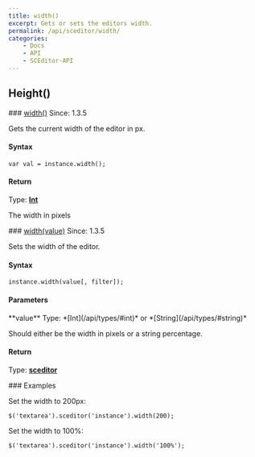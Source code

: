 ```yaml
---
title: width()
excerpt: Gets or sets the editors width.
permalink: /api/sceditor/width/
categories:
    - Docs
    - API
    - SCEditor-API
---
```

## Height()

<article class="api method" markdown="1">
### <a id="width" href="#height">width()</a> <span class="since">Since: 1.3.5</span>

Gets the current width of the editor in px.


#### Syntax

	var val = instance.width();


#### Return

Type: **[Int](/api/types/#int)**

The width in pixels
</article>



<article class="api method" markdown="1">
### <a id="width-value" href="#width-value">width(value)</a> <span class="since">Since: 1.3.5</span>

Sets the width of the editor.


#### Syntax

	instance.width(value[, filter]);


#### Parameters

<div class="parameters">
<div class="parameter" markdown="1">
**value**  
Type: *[Int](/api/types/#int)* or *[String](/api/types/#string)*

Should either be the width in pixels or a string percentage.
</div>
</div>


#### Return

Type: **[sceditor](/api/types/#sceditor)**


<article class="api examples" markdown="1">
### Examples

Set the width to 200px:

	$('textarea').sceditor('instance').width(200);

Set the width to 100%:

	$('textarea').sceditor('instance').width('100%');

</article>
</article>


